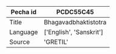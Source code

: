 |Pecha id | PCDC55C45
| --- | --- 
|Title | Bhagavadbhaktistotra 
|Language | ['English', 'Sanskrit']
|Source | 'GRETIL'